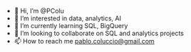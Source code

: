 - 👋 Hi, I’m @PColu
- 👀 I’m interested in data, analytics, AI
- 🌱 I’m currently learning SQL, BigQuery
- 💞️ I’m looking to collaborate on SQL and analytics projects
- 📫 How to reach me pablo.coluccio@gmail.com
  

<!---
PColu/PColu is a ✨ special ✨ repository because its `README.md` (this file) appears on your GitHub profile.
You can click the Preview link to take a look at your changes.
--->
